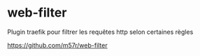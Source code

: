 # web-filter
Plugin traefik pour filtrer les requêtes http selon certaines règles

https://github.com/m57r/web-filter
